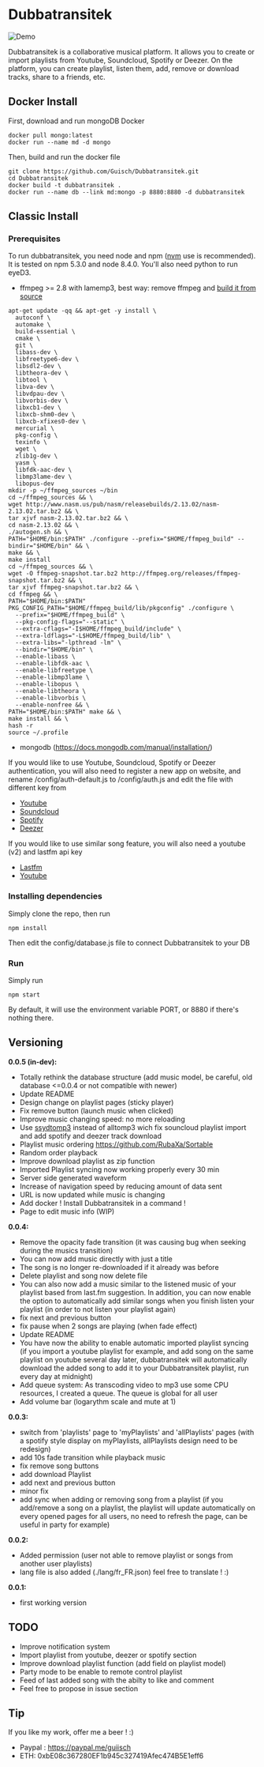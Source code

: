 # Dubbatransitek

![Demo](https://i.imgur.com/UnORUZK.gif)

Dubbatransitek is a collaborative musical platform. It allows you to create or import playlists from Youtube, Soundcloud, Spotify or Deezer. On the platform, you can create playlist, listen them, add, remove or download tracks, share to a friends, etc.

## Docker Install

First, download and run mongoDB Docker
```
docker pull mongo:latest
docker run --name md -d mongo
```
Then, build and run the docker file
```
git clone https://github.com/Guisch/Dubbatransitek.git
cd Dubbatransitek
docker build -t dubbatransitek .
docker run --name db --link md:mongo -p 8880:8880 -d dubbatransitek
```

## Classic Install
### Prerequisites

To run dubbatransitek, you need node and npm ([nvm](https://github.com/creationix/nvm) use is recommended). It is tested on npm 5.3.0 and node 8.4.0.
You'll also need python to run eyeD3.

 - ffmpeg >= 2.8 with lamemp3, best way: remove ffmpeg and [build it from source](https://trac.ffmpeg.org/wiki/CompilationGuide/Ubuntu)
```
apt-get update -qq && apt-get -y install \
  autoconf \
  automake \
  build-essential \
  cmake \
  git \
  libass-dev \
  libfreetype6-dev \
  libsdl2-dev \
  libtheora-dev \
  libtool \
  libva-dev \
  libvdpau-dev \
  libvorbis-dev \
  libxcb1-dev \
  libxcb-shm0-dev \
  libxcb-xfixes0-dev \
  mercurial \
  pkg-config \
  texinfo \
  wget \
  zlib1g-dev \
  yasm \
  libfdk-aac-dev \
  libmp3lame-dev \
  libopus-dev
mkdir -p ~/ffmpeg_sources ~/bin
cd ~/ffmpeg_sources && \
wget http://www.nasm.us/pub/nasm/releasebuilds/2.13.02/nasm-2.13.02.tar.bz2 && \
tar xjvf nasm-2.13.02.tar.bz2 && \
cd nasm-2.13.02 && \
./autogen.sh && \
PATH="$HOME/bin:$PATH" ./configure --prefix="$HOME/ffmpeg_build" --bindir="$HOME/bin" && \
make && \
make install
cd ~/ffmpeg_sources && \
wget -O ffmpeg-snapshot.tar.bz2 http://ffmpeg.org/releases/ffmpeg-snapshot.tar.bz2 && \
tar xjvf ffmpeg-snapshot.tar.bz2 && \
cd ffmpeg && \
PATH="$HOME/bin:$PATH" PKG_CONFIG_PATH="$HOME/ffmpeg_build/lib/pkgconfig" ./configure \
  --prefix="$HOME/ffmpeg_build" \
  --pkg-config-flags="--static" \
  --extra-cflags="-I$HOME/ffmpeg_build/include" \
  --extra-ldflags="-L$HOME/ffmpeg_build/lib" \
  --extra-libs="-lpthread -lm" \
  --bindir="$HOME/bin" \
  --enable-libass \
  --enable-libfdk-aac \
  --enable-libfreetype \
  --enable-libmp3lame \
  --enable-libopus \
  --enable-libtheora \
  --enable-libvorbis \
  --enable-nonfree && \
PATH="$HOME/bin:$PATH" make && \
make install && \
hash -r
source ~/.profile
```
 - mongodb (https://docs.mongodb.com/manual/installation/)

If you would like to use Youtube, Soundcloud, Spotify or Deezer authentication, you will also need to register a new app on website, and rename /config/auth-default.js to /config/auth.js and edit the file with different key from

 - [Youtube](https://developers.google.com/youtube/registering_an_application)
 - [Soundcloud](http://soundcloud.com/you/apps/new)
 - [Spotify](https://developer.spotify.com/my-applications/#!/applications/create)
 - [Deezer](http://developers.deezer.com/myapps/create)

If you would like to use similar song feature, you will also need a youtube (v2) and lastfm api key

 - [Lastfm](https://www.last.fm/api/account/create)
 - [Youtube](https://developers.google.com/youtube/registering_an_application)

### Installing dependencies

Simply clone the repo, then run

```
npm install
```

Then edit the config/database.js file to connect Dubbatransitek to your DB

### Run

Simply run

```
npm start
```

By default, it will use the environment variable PORT, or 8880 if there's nothing there.

## Versioning

 **0.0.5 (in-dev):**
 - Totally rethink the database structure (add music model, be careful, old database <=0.0.4 or not compatible with newer)
 - Update README
 - Design change on playlist pages (sticky player)
 - Fix remove button (launch music when clicked)
 - Improve music changing speed: no more reloading
 - Use [ssydtomp3](https://github.com/Guisch/ssydtomp3) instead of alltomp3 wich fix souncloud playlist import and add spotify and deezer track download
 - Playlist music ordering https://github.com/RubaXa/Sortable
 - Random order playback
 - Improve download playlist as zip function
 - Imported Playlist syncing now working properly every 30 min
 - Server side generated waveform
 - Increase of navigation speed by reducing amount of data sent
 - URL is now updated while music is changing
 - Add docker ! Install Dubbatransitek in a command !
 - Page to edit music info (WIP)

 **0.0.4:**
 - Remove the opacity fade transition (it was causing bug when seeking during the musics transition)
 - You can now add music directly with just a title
 - The song is no longer re-downloaded if it already was before
 - Delete playlist and song now delete file
 - You can also now add a music similar to the listened music of your playlist based from last.fm suggestion. In addition, you can now enable the option to automatically add similar songs when you finish listen your playlist (in order to not listen your playlist again)
 - fix next and previous button
 - fix pause when 2 songs are playing (when fade effect)
 - Update README
 - You have now the ability to enable automatic imported playlist syncing (if you import a youtube playlist for example, and add song on the same playlist on youtube several day later, dubbatransitek will automatically download the added song to add it to your Dubbatransitek playlist, run every day at midnight)
 - Add queue system: As transcoding video to mp3 use some CPU resources, I created a queue. The queue is global for all user
 - Add volume bar (logarythm scale and mute at 1)

**0.0.3:**
 - switch from 'playlists' page to 'myPlaylists' and 'allPlaylists' pages (with a spotify style display on myPlaylists, allPlaylists design need to be redesign)
 - add 10s fade transition while playback music
 - fix remove song buttons
 - add download Playlist
 - add next and previous button
 - minor fix
 - add sync when adding or removing song from a playlist (if you add/remove a song on a playlist, the playlist will update automatically on every opened pages for all users, no need to refresh the page, can be useful in party for example)

**0.0.2:**
 - Added permission (user not able to remove playlist or songs from another user playlists)
 - lang file is also added (./lang/fr_FR.json) feel free to translate ! :)

**0.0.1:**
 - first working version

## TODO
 - Improve notification system
 - Import playlist from youtube, deezer or spotify section
 - Improve download playlist function (add field on playlist model)
 - Party mode to be enable to remote control playlist
 - Feed of last added song with the abilty to like and comment
 - Feel free to propose in issue section

## Tip
If you like my work, offer me a beer ! :)
- Paypal : https://paypal.me/guiisch
- ETH: 0xbE08c367280EF1b945c327419Afec474B5E1eff6
